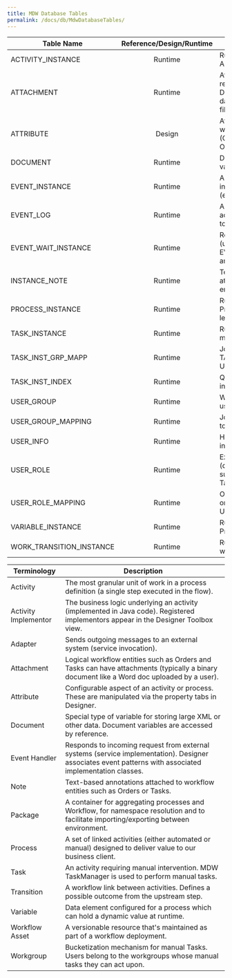 ```yaml
---
title: MDW Database Tables
permalink: /docs/db/MdwDatabaseTables/
---
```



| Table Name | Reference/Design/Runtime | Description |
|--------------------------|:------------------------:|-------------------------------------------------------------------------------------------|
| ACTIVITY_INSTANCE | Runtime | Runtime instance of an Activity. |
| ATTACHMENT | Runtime | Attachments can reference either a DOCUMENT in the database or a file on the file system. |
| ATTRIBUTE | Design | Attributes of users or workgroups etc. (OWNER_TYPE and OWNER_ID identify this). |
| DOCUMENT | Runtime | Document variable values in CLOB form. |
| EVENT_INSTANCE | Runtime | An instance of an internal or external event (event_name is unique). |
| EVENT_LOG | Runtime | All user and system actions are logged here to provide an audit trail. |
| EVENT_WAIT_INSTANCE | Runtime | Registered event waits (unregistered when EVENT_INSTANCE arrives). |
| INSTANCE_NOTE | Runtime | Text-based Notes attached to workflow entities. |
| PROCESS_INSTANCE | Runtime | Runtime storage for Process Instance high-level info. |
| TASK_INSTANCE | Runtime | Runtime instance of a manual Task. |
| TASK_INST_GRP_MAPP | Runtime | Join table between TASK_INSTANCE and USER_GROUP. |
| TASK_INST_INDEX | Runtime | Queryable runtime state info for Task Instances. |
| USER_GROUP | Runtime | Workgroups (defined by users via TaskManager). |
| USER_GROUP_MAPPING | Runtime | Join table for USER_INFO to USER_GROUPS. |
| USER_INFO | Runtime | High-level User information. |
| USER_ROLE | Runtime | Extensible user Roles (defaults can be supplemented via TaskManager). |
| USER_ROLE_MAPPING | Runtime | OWNER is either a USER or a USER_GROUP_MAPPING. |
| VARIABLE_INSTANCE | Runtime | Runtime value for a Process Variable. |
| WORK_TRANSITION_INSTANCE | Runtime | Runtime instance of a workflow Transition. |


| Terminology | Description |
|----------------------|--------------------------------------------------------------------------------------------------------------------------------------------------------------|
| Activity | The most granular unit of work in a process definition   (a single step executed in the flow). |
| Activity Implementor | The business logic underlying an activity (implemented   in Java code).  Registered implementors   appear in the Designer Toolbox view. |
| Adapter | Sends outgoing messages to an external system (service   invocation). |
| Attachment | Logical workflow entities such as Orders and Tasks can   have attachments (typically a binary document like a Word doc uploaded by a   user). |
| Attribute | Configurable aspect of an activity or process.  These are manipulated via the property tabs   in Designer. |
| Document | Special type of variable for storing large XML or   other data.  Document variables are   accessed by reference. |
| Event Handler | Responds to incoming request from external systems   (service implementation).  Designer   associates event patterns with associated implementation classes. |
| Note | Text-based annotations attached to workflow entities   such as Orders or Tasks. |
| Package | A container for aggregating processes and Workflow,   for namespace resolution and to facilitate importing/exporting between   environment.  |
| Process | A set of linked activities (either automated or   manual) designed to deliver value to our business client. |
| Task | An activity requiring manual intervention.  MDW TaskManager is used to perform manual   tasks. |
| Transition | A workflow link between activities.  Defines a possible outcome from the   upstream step. |
| Variable | Data element configured for a process which can hold a   dynamic value at runtime. |
| Workflow Asset | A versionable resource that's maintained as part of a   workflow deployment.  |
| Workgroup | Bucketization mechanism for manual Tasks.  Users belong to the workgroups whose manual   tasks they can act upon. |
